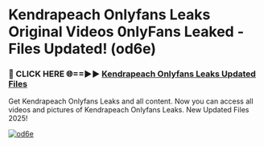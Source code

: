# Kendrapeach Onlyfans Leaks Original Videos 0nlyFans Leaked - Files Updated! (od6e)

<h3>🔴 CLICK HERE 🌐==►► <a href="https://hetstrat.blog/NMqPAm" rel="nofollow">Kendrapeach Onlyfans Leaks Updated Files</a></h3>

Get Kendrapeach Onlyfans Leaks and all content. Now you can access all videos and pictures of Kendrapeach Onlyfans Leaks. New Updated Files 2025!

[![od6e](https://i.imgur.com/K7sEzmb.gif)](https://hetstrat.blog/NMqPAm)
